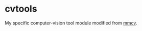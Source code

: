 # cvtools

My specific computer-vision tool module modified from [mmcv](https://github.com/open-mmlab/mmcv).
